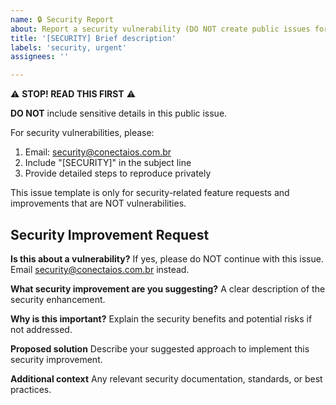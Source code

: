 ```yaml
---
name: 🔒 Security Report
about: Report a security vulnerability (DO NOT create public issues for security vulnerabilities)
title: '[SECURITY] Brief description'
labels: 'security, urgent'
assignees: ''

---
```


⚠️ **STOP! READ THIS FIRST** ⚠️

**DO NOT** include sensitive details in this public issue.

For security vulnerabilities, please:
1. Email: security@conectaios.com.br
2. Include "[SECURITY]" in the subject line
3. Provide detailed steps to reproduce privately

This issue template is only for security-related feature requests and improvements that are NOT vulnerabilities.

## Security Improvement Request

**Is this about a vulnerability?**
If yes, please do NOT continue with this issue. Email security@conectaios.com.br instead.

**What security improvement are you suggesting?**
A clear description of the security enhancement.

**Why is this important?**
Explain the security benefits and potential risks if not addressed.

**Proposed solution**
Describe your suggested approach to implement this security improvement.

**Additional context**
Any relevant security documentation, standards, or best practices.